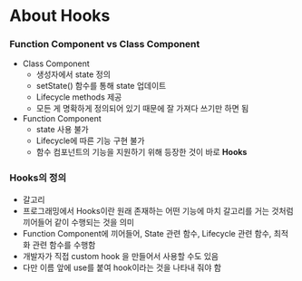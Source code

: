 # About Hooks

### Function Component vs Class Component

- Class Component
    - 생성자에서 state 정의
    - setState() 함수를 통해 state 업데이트
    - Lifecycle methods 제공
    - 모든 게 명확하게 정의되어 있기 때문에 잘 가져다 쓰기만 하면 됨
- Function Component
    - state 사용 불가
    - Lifecycle에 따른 기능 구현 불가
    - 함수 컴포넌트의 기능을 지원하기 위해 등장한 것이 바로 **Hooks**

### Hooks의 정의

- 갈고리
- 프로그래밍에서 Hooks이란 원래 존재하는 어떤 기능에 마치 갈고리를 거는 것처럼 끼어들어 같이 수행되는 것을 의미
- Function Component에 끼어들어, State 관련 함수, Lifecycle 관련 함수, 최적화 관련 함수를 수행함
- 개발자가 직접 custom hook  을 만들어서 사용할 수도 있음
- 다만 이름 앞에 use를 붙여 hook이라는 것을 나타내 줘야 함